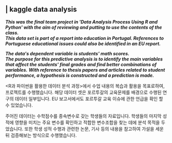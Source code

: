 ## | kaggle data analysis 

***This was the final team project in 'Data Analysis Process Using R and Python' with the aim of reviewing and putting to use the contents of the class.***<br />
***This data set is part of a report into education in Portugal.
References to Portuguese educational issues could also be identified in an EU report.***<br />

***The data's dependent variable is students' math scores.***<br />
***The purpose for this predictive analysis is to identify the main variables that affect the students' final grades and find better combinations of variables.***
***With reference to thesis papers and articles related to student performance, a hypothesis is constructed and a prediction is made.***<br />


<R과 파이썬을 활용한 데이터 분석 과정>에서 
수업 내용의 복습과 활용을 목표로하여, 프로젝트를 수행했습니다.
해당 데이터 셋은 포르투갈의 교육문제를 배경으로 수행된 연구의 데이터 일부입니다.
EU 보고서에서도 포르투갈 교육 이슈에 관한 언급을 확인 할 수 있었습니다.

주어진 데이터는 수학점수를 종속변수로 갖는 학생들의 자료입니다.
학생들의 마지막 성적에 영향을 미치는 주요 변수를 확인하고 
적합한 변수조합을 찾는 데에 분석 목적을 두었습니다.
또한 학생 성적 수행과 관련한 논문, 기사 등의 내용을 참고하여 
가설을 세운 뒤 검증해보는 방식으로 수행했습니다.


